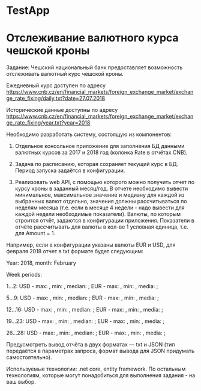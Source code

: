 # TestApp
Отслеживание валютного курса чешской кроны
===========================================
Задание:
Чешский национальный банк предоставляет возможность отслеживать валютный курс чешской кроны.

Ежедневный курс доступен по адресу https://www.cnb.cz/en/financial_markets/foreign_exchange_market/exchange_rate_fixing/daily.txt?date=27.07.2018

Исторические данные доступны по адресу https://www.cnb.cz/en/financial_markets/foreign_exchange_market/exchange_rate_fixing/year.txt?year=2018

 

Необходимо разработать систему, состоящую из компонентов:

1) Отдельное консольное приложение для заполнения БД данными валютных курсов за 2017 и 2018 год (колонка Rate в отчётах CNB).

2) Задача по расписанию, которая сохраняет текущий курс в БД. Период запуска задаётся в конфигурации.

3) Реализовать web API, с помощью которого можно получить отчет по курсу кроны в заданный месяц/год. В отчете необходимо вывести минимальное, максимальное значение и медиану для каждой из выбранных валют отдельно, значения должны рассчитываться по неделям месяца (т.е. если в месяце 4 недели - надо вывести для каждой недели необходимые показатели). Валюты, по которым строится отчёт, задаются в конфигурации приложения. Показатели в отчёте рассчитывать для валюты в кол-ве 1 условная единица, т.е. для Amount = 1.

Например, если в конфигурации указаны валюты EUR и USD, для февраля 2018 отчет в txt формате будет следующим:

 

Year: 2018, month: February

Week periods:

1...2: USD - max: , min: , median: ; EUR - max: , min: , media: ;

5...9: USD - max: , min: , median: ; EUR - max: , min: , media: ;

12...16: USD - max: , min: , median: ; EUR - max: , min: , media: ;

19...23: USD - max: , min: , median: ; EUR - max: , min: , media: ;

26...28: USD - max: , min: , median: ; EUR - max: , min: , media: ;

 

Предусмотреть вывод отчёта в двух форматах — txt и JSON (тип передаётся в параметрах запроса, формат вывода для JSON придумать самостоятельно).

 

Используемые технологии: .net core, entity framework. По остальным технологиям, которые могут понадобиться для выполнения задания - на ваш выбор.